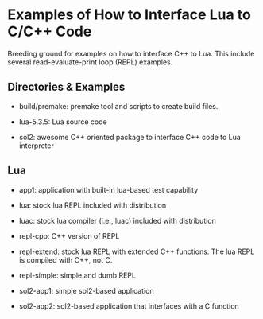 Examples of How to Interface Lua to C/C++ Code
==============================================

Breeding ground for examples on how to interface C++ to Lua.  This include several read-evaluate-print loop (REPL) examples.

Directories & Examples
----------------------

* build/premake: premake tool and scripts to create build files.

* lua-5.3.5: Lua source code

* sol2: awesome C++ oriented package to interface C++ code to Lua interpreter

Lua
---

* app1: application with built-in lua-based test capability

* lua: stock lua REPL included with distribution

* luac: stock lua compiler (i.e., luac) included with distribution

* repl-cpp: C++ version of REPL

* repl-extend: stock lua REPL with extended C++ functions. The lua REPL is compiled with C++, not C.

* repl-simple: simple and dumb REPL

* sol2-app1: simple sol2-based application

* sol2-app2: sol2-based application that interfaces with a C function
